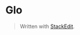 # Glo


> Written with [StackEdit](https://stackedit.io/).
<!--stackedit_data:
eyJoaXN0b3J5IjpbMTcyOTY3NTY5OV19
-->